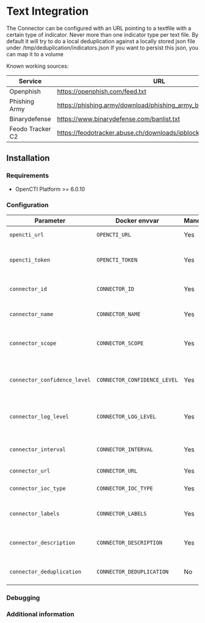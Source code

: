 # Text Integration

The Connector can be configured with an URL pointing to a textfile with a certain type of indicator.
Never more than one indicator type per text file.
By default it will try to do a local deduplication against a locally stored json file under /tmp/deduplication/indicators.json
If you want to persist this json, you can map it to a volume

Known working sources:

| Service          | URL                                                                 |
| ---------------- | ------------------------------------------------------------------- |
| Openphish        | https://openphish.com/feed.txt                                      |
| Phishing Army    | https://phishing.army/download/phishing_army_blocklist.txt          |
| Binarydefense    | https://www.binarydefense.com/banlist.txt                           |
| Feodo Tracker C2 | https://feodotracker.abuse.ch/downloads/ipblocklist_recommended.txt |


## Installation

### Requirements

- OpenCTI Platform >= 6.0.10

### Configuration

| Parameter                    | Docker envvar                | Mandatory | Description                                                                                   |
| ---------------------------- | ---------------------------- | --------- | --------------------------------------------------------------------------------------------- |
| `opencti_url`                | `OPENCTI_URL`                | Yes       | The URL of the OpenCTI platform.                                                              |
| `opencti_token`              | `OPENCTI_TOKEN`              | Yes       | The default admin token configured in the OpenCTI platform parameters file.                   |
| `connector_id`               | `CONNECTOR_ID`               | Yes       | A valid arbitrary `UUIDv4` that must be unique for this connector.                            |
| `connector_name`             | `CONNECTOR_NAME`             | Yes       | The Name of the connector as it will be shown in the UI                                       |
| `connector_scope`            | `CONNECTOR_SCOPE`            | Yes       | The scope is used as an identifyer of who pushed the data to the OpenCTI Instance             |
| `connector_confidence_level` | `CONNECTOR_CONFIDENCE_LEVEL` | Yes       | The default confidence level for created sightings (a number between 1 and 4).                |
| `connector_log_level`        | `CONNECTOR_LOG_LEVEL`        | Yes       | The log level for this connector, could be `debug`, `info`, `warn` or `error` (less verbose). |
| `connector_interval`         | `CONNECTOR_INTERVAL`         | Yes       | The interval in Minutes, make this appropriate to the source                                  |
| `connector_url`              | `CONNECTOR_URL`              | Yes       | The URL of the textfile                                                                       |
| `connector_ioc_type`         | `CONNECTOR_IOC_TYPE`         | Yes       | The IOC Type, should be one of: domain, ipv4, url, sha256, md5                                |
| `connector_labels`           | `CONNECTOR_LABELS`           | Yes       | The Labels to attach, comma seperated array                                                   |
| `connector_description`      | `CONNECTOR_DESCRIPTION`      | Yes       | The description which should be added to the indicators/observables                           |
| `connector_deduplication`    | `CONNECTOR_DEDUPLICATION`    | No        | Set to false if you don't want to deduplicate                                                 |



### Debugging

<!-- Any additional information to help future users debug and report detailed issues concerning this connector -->

### Additional information

<!--
Any additional information about this connector
* What information is ingested/updated/changed
* What should the user take into account when using this connector
* ...
-->
